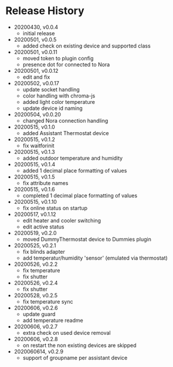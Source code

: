 # Release History

* 20200430, v0.0.4
	* initial release
* 20200501, v0.0.5
	* added check on existing device and supported class
* 20200501, v0.0.11
	* moved token to plugin config
	* presence dot for connected to Nora
* 20200501, v0.0.12
	* edit and fix
* 20200502, v0.0.17
	* update socket handling
	* color handling with chroma-js
	* added light color temperature
	* update device id naming
* 20200504, v0.0.20
	* changed Nora connection handling
* 20200515, v0.1.0
	* added Assistant Thermostat device
* 20200515, v0.1.2
	* fix waitforinit
* 20200515, v0.1.3
	* added outdoor temperature and humidity
* 20200515, v0.1.4
	* added 1 decimal place formatting of values
* 20200515, v0.1.5
	* fix attribute names
* 20200515, v0.1.6
	* completed 1 decimal place formatting of values
* 20200515, v0.1.10
	* fix online status on startup
* 20200517, v0.1.12
	* edit heater and cooler switching
	* edit active status
* 20200519, v0.2.0
	* moved DummyThermostat device to Dummies plugin
* 20200525, v0.2.1
	* fix blinds adapter
	* add temperatur/humidity 'sensor' (emulated via thermostat)
* 20200526, v0.2.2
	* fix temperature
	* fix shutter
* 20200526, v0.2.4
	* fix shutter
* 20200528, v0.2.5
	* fix temperature sync
* 20200606, v0.2.6
	* update guard
	* add temperature readme
* 20200606, v0.2.7
	* extra check on used device removal
* 20200606, v0.2.8
	* on restart the non existing devices are skipped
* 2020060614, v0.2.9
	* support of groupname per assistant device
